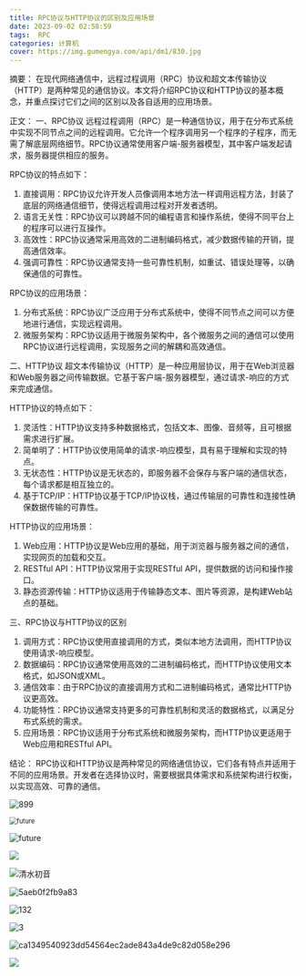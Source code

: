 ```yaml
---
title: RPC协议与HTTP协议的区别及应用场景
date: 2023-09-02 02:58:59
tags:  RPC
categories: 计算机
cover: https://img.gumengya.com/api/dm1/830.jpg
---
```


摘要： 在现代网络通信中，远程过程调用（RPC）协议和超文本传输协议（HTTP）是两种常见的通信协议。本文将介绍RPC协议和HTTP协议的基本概念，并重点探讨它们之间的区别以及各自适用的应用场景。

正文： 一、RPC协议 远程过程调用（RPC）是一种通信协议，用于在分布式系统中实现不同节点之间的远程调用。它允许一个程序调用另一个程序的子程序，而无需了解底层网络细节。RPC协议通常使用客户端-服务器模型，其中客户端发起请求，服务器提供相应的服务。

RPC协议的特点如下：

1. 直接调用：RPC协议允许开发人员像调用本地方法一样调用远程方法，封装了底层的网络通信细节，使得远程调用过程对开发者透明。
2. 语言无关性：RPC协议可以跨越不同的编程语言和操作系统，使得不同平台上的程序可以进行互操作。
3. 高效性：RPC协议通常采用高效的二进制编码格式，减少数据传输的开销，提高通信效率。
4. 强调可靠性：RPC协议通常支持一些可靠性机制，如重试、错误处理等，以确保通信的可靠性。

RPC协议的应用场景：

1. 分布式系统：RPC协议广泛应用于分布式系统中，使得不同节点之间可以方便地进行通信，实现远程调用。
2. 微服务架构：RPC协议适用于微服务架构中，各个微服务之间的通信可以使用RPC协议进行远程调用，实现服务之间的解耦和高效通信。

二、HTTP协议 超文本传输协议（HTTP）是一种应用层协议，用于在Web浏览器和Web服务器之间传输数据。它基于客户端-服务器模型，通过请求-响应的方式来完成通信。

HTTP协议的特点如下：

1. 灵活性：HTTP协议支持多种数据格式，包括文本、图像、音频等，且可根据需求进行扩展。
2. 简单明了：HTTP协议使用简单的请求-响应模型，具有易于理解和实现的特点。
3. 无状态性：HTTP协议是无状态的，即服务器不会保存与客户端的通信状态，每个请求都是相互独立的。
4. 基于TCP/IP：HTTP协议基于TCP/IP协议栈，通过传输层的可靠性和连接性确保数据传输的可靠性。

HTTP协议的应用场景：

1. Web应用：HTTP协议是Web应用的基础，用于浏览器与服务器之间的通信，实现网页的加载和交互。
2. RESTful API：HTTP协议常用于实现RESTful API，提供数据的访问和操作接口。
3. 静态资源传输：HTTP协议适用于传输静态文本、图片等资源，是构建Web站点的基础。

三、RPC协议与HTTP协议的区别

1. 调用方式：RPC协议使用直接调用的方式，类似本地方法调用，而HTTP协议使用请求-响应模型。
2. 数据编码：RPC协议通常使用高效的二进制编码格式，而HTTP协议使用文本格式，如JSON或XML。
3. 通信效率：由于RPC协议的直接调用方式和二进制编码格式，通常比HTTP协议更高效。
4. 功能特性：RPC协议通常支持更多的可靠性机制和灵活的数据格式，以满足分布式系统的需求。
5. 应用场景：RPC协议适用于分布式系统和微服务架构，而HTTP协议更适用于Web应用和RESTful API。

结论： RPC协议和HTTP协议是两种常见的网络通信协议，它们各有特点并适用于不同的应用场景。开发者在选择协议时，需要根据具体需求和系统架构进行权衡，以实现高效、可靠的通信。

![899](img/899.jpg)

<img src="img/future.webp" alt="future" style="zoom:80%;" />

![future](img/future.webp)

![](img/7af40ad162d9f2d3b9373a14a4ec8a136327cc23.webp)

![清水初音](img/清水初音.webp)



![5aeb0f2fb9a83](img/5aeb0f2fb9a83-16940128168949.jpg)

![132](img/132.jpg)

![3](img/3.jpg)

![ca1349540923dd54564ec2ade843a4de9c82d058e296](img/ca1349540923dd54564ec2ade843a4de9c82d058e296.webp)

![](img/2d912049dfebca6078242df51d72bb4488eabae1.jpg@1256w_952h_!web-article-pic.webp)
